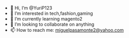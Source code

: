 - 👋 Hi, I’m @YuriP123
- 👀 I’m interested in tech,fashion,gaming
- 🌱 I’m currently learning magento2
- 💞️ I’m looking to collaborate on anything
- 📫 How to reach me: miguelpasamonte2@yahoo.com

<!---
YuriP123/YuriP123 is a ✨ special ✨ repository because its `README.md` (this file) appears on your GitHub profile.
You can click the Preview link to take a look at your changes.
--->
